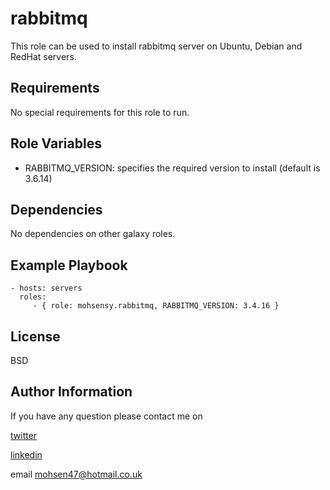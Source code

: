 rabbitmq
=========

This role can be used to install rabbitmq server on Ubuntu, Debian and RedHat servers.

Requirements
------------

No special requirements for this role to run.

Role Variables
--------------

* RABBITMQ_VERSION: specifies the required version to install (default is 3.6.14)

Dependencies
------------

No dependencies on other galaxy roles.

Example Playbook
----------------

    - hosts: servers
      roles:
         - { role: mohsensy.rabbitmq, RABBITMQ_VERSION: 3.4.16 }

License
-------

BSD

Author Information
------------------

If you have any question please contact me on

[twitter](https://twitter.com/mouhsen_ibrahim)

[linkedin](https://linkedin.com/in/mohsen-ibrahim-670b13112/)

email mohsen47@hotmail.co.uk
